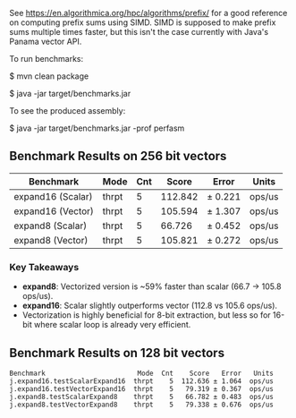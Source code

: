 See https://en.algorithmica.org/hpc/algorithms/prefix/ for a good reference on computing prefix sums using SIMD. SIMD is supposed to make prefix sums multiple times faster, but this isn't the case currently with Java's Panama vector API.

To run benchmarks:

$ mvn clean package

$ java -jar target/benchmarks.jar

To see the produced assembly:

$ java -jar target/benchmarks.jar -prof perfasm

## Benchmark Results on 256 bit vectors

| Benchmark                     | Mode | Cnt |   Score   |  Error  | Units |
|-------------------------------|------|-----|-----------|---------|-------|
| expand16 (Scalar)             | thrpt|  5  | 112.842   | ± 0.221 | ops/us |
| expand16 (Vector)             | thrpt|  5  | 105.594   | ± 1.307 | ops/us |
| expand8 (Scalar)              | thrpt|  5  |  66.726   | ± 0.452 | ops/us |
| expand8 (Vector)              | thrpt|  5  | 105.821   | ± 0.272 | ops/us |

### Key Takeaways
- **expand8**: Vectorized version is ~59% faster than scalar (66.7 → 105.8 ops/us).
- **expand16**: Scalar slightly outperforms vector (112.8 vs 105.6 ops/us).
- Vectorization is highly beneficial for 8-bit extraction, but less so for 16-bit where scalar loop is already very efficient.

## Benchmark Results on 128 bit vectors
```
Benchmark                       Mode  Cnt    Score   Error   Units
j.expand16.testScalarExpand16  thrpt    5  112.636 ± 1.064  ops/us
j.expand16.testVectorExpand16  thrpt    5   79.319 ± 0.367  ops/us
j.expand8.testScalarExpand8    thrpt    5   66.782 ± 0.483  ops/us
j.expand8.testVectorExpand8    thrpt    5   79.338 ± 0.676  ops/us
```
